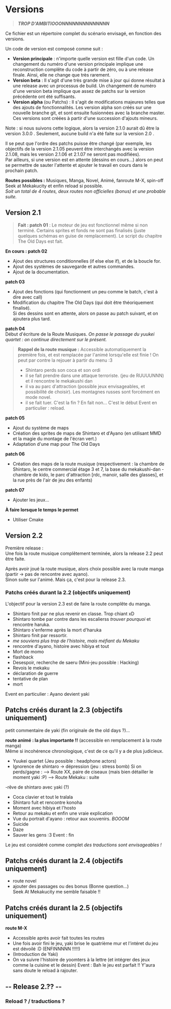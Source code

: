 # Versions

> ***TROP D'AMBITIOOONNNNNNNNNNNNNN***

Ce fichier est un répertoire complet du scénario envisagé, en fonction des versions.

Un code de version est composé comme suit :
* **Version principale** : n'importe quelle version est fille d'un code. Un changement du numéro d'une version principale implique une reconstruction complête du code à partir de zéro, ou à une release finale. Ainsi, elle ne change que très rarement.
* **Version beta** : Il s'agit d'une très grande mise à jour qui donne résultat à une release avec un processus de build. Un changement de numéro d'une version beta implique que assez de patchs sur la version précédente ont été suffisants.
* **Version alpha** (ou Patchs) : Il s'agit de modifications majeures telles que des ajouts de fonctionnalités. Les version alpha son créés sur une nouvelle branche git, et sont ensuite fusionnées avec la branche master. Ces versions sont créées à partir d'une succession d'ajouts mineurs.

Note : si nous suivons cette logique, alors la version 2.1.0 aurait dû être la version 3.0.0 . Seulement, aucune build n'a été faite sur la version 2.0 .

Il se peut que l'ordre des patchs puisse être changé (par exemple, les objectifs de la version 2.1.05 peuvent être interchangés avec la version 2.1.08, mais les version 2.1.06 et 2.1.07 ne seront pas modifiées).  
Par ailleurs, si une version est en attente (dessins en cours...) alors on peut se permettre de sauter l'attente et ajouter le travail en cours dans le prochain patch.

**Routes possibles :** Musiques, Manga, Novel, Animé, fanroute M-X, spin-off Seek at Mekakucity et enfin reload si possible.  
*Soit un total de 4 routes, deux routes non officielles (bonus) et une probable suite.*


## Version 2.1

> __Fait : patch 01__ : Le moteur de jeu est fonctionnel même si non terminé. Certains sprites et fonds ne sont pas finalisés (juste quelques schémas en guise de remplacement). Le script du chapitre The Old Days est fait.

__En cours : patch 02__  
* Ajout des structures conditionnelles (if else else if), et de la boucle for.
* Ajout des systèmes de sauvegarde et autres commandes.
* Ajout de la documentation.

__patch 03__  
* Ajout des fonctions (qui fonctionnent un peu comme le batch, c'est à dire avec call)
* Modification du chapitre The Old Days (qui doit être théoriquement finalisé).  
  Si des dessins sont en attente, alors on passe au patch suivant, et on ajoutera plus tard.

__patch 04__  
Début d'écriture de la Route Musiques. *On passe le passage du yuukei quartet : on continue directement sur le présent.*
> **Rappel de la route musique :**
> Accessible automatiquement la première fois, et est remplacée par l'animé lorsqu'elle est finie !
> On peut par contre la rejouer à partir du menu :3
> - Shintaro perds son coca et son ordi
> - il se fait prendre dans une attaque terroriste. (jeu de RUUUUNNN) et il rencontre le mekakushi dan
> - il va au parc d'attraction (possible jeux envisageables, et possibilité de choisir). Les montagnes russes sont forcément en mode novel.
> - il se fait tuer. C'est la fin ? En fait non... C'est le début
> Event en particulier : reload.

__patch 05__
* Ajout du système de maps
* Création des sprites de maps de Shintaro et d'Ayano (en utilisant MMD et la magie du montage de l'écran vert.)
* Adaptation d'une map pour The Old Days

__patch 06__
* Création des maps de la route musique (respectivement : la chambre de Shintaro, le centre commercial étage 3 et 7, la base du mekakushi-dan - chambre de kido, le parc d'attraction [rdc, manoir, salle des glasses], et la rue près de l'air de jeu des enfants)

__patch 07__

* Ajouter les jeux...

__À faire lorsque le temps le permet__

* Utiliser Cmake

## Version 2.2

Première release :  
Une fois la route musique complêtement terminée, alors la release 2.2 peut être faite.

Après avoir joué la route musique, alors choix possible avec la route manga (partir -> pas de rencontre avec ayano).  
Sinon suite sur l'animé. Mais ça, c'est pour la release 2.3.


### Patchs créés durant la 2.2 (objectifs uniquement)

L'objectif pour la version 2.3 est de faire la route complête du manga.  
- Shintaro finit par ne plus revenir en classe. Trop chiant xD
- Shintaro tombe par contre dans les escalierss *trouver pourquoi* et rencontre haruka.
- Shintaro s'enferme après la mort d'haruka
- Shintaro finit par ressortir.
- *me souviens plus trop de l'histoire, mais méfiant du Mekaku*
- rencontre d'ayano, histoire avec hibiya et tout
- Mort de momo
- flashback
- Desespoir, recherche de saeru (Mini-jeu possible : Hacking)
- Revois le mekaku
- déclaration de guerre
- tentative de plan
- mort

Event en particulier : Ayano devient yaki


## Patchs créés durant la 2.3 (objectifs uniquement)

petit commentaire de yaki (fin originale de the old days ?)...

**route animé : la plus importante !!** (accessible en remplacement à la route manga)  
Même si incohérence chronologique, c'est de ce qu'il y a de plus judicieux.

- Yuukei quartet (Jeu possible : headphone actors)
- Ignorence de shintaro -> dépression (jeu : stress bomb)
Si on perds/gagne : 
--> Route XX, paire de ciseaux (mais bien détailler le moment yaki :P)
--> Route Mekaku : suite

-rêve de shintaro avec yaki (?)
- Coca clavier et tout le tralala
- Shintaro fuit et rencontre konoha
- Moment avec hibiya et l'hosto
- Retour au mekaku et enfin une vraie explication
- Vue du portrait d'ayano : retour aux souvenirs. *BOOOM*
- Suicide
- Daze
- Sauver les gens :3
Event : fin

Le jeu est considéré comme complet *des traductions sont envisageables !*


## Patchs créés durant la 2.4 (objectifs uniquement)

* route novel
* ajouter des passages ou des bonus (Bonne question...)  
  Seek At Mekakucity me semble faisable !!


## Patchs créés durant la 2.5 (objectifs uniquement)

__route M-X__
- Accessible après avoir fait toutes les routes
- Une fois avoir fini le jeu, yaki brise le quatrième mur et l'intéret du jeu est dévoilé :D (ENFINNNNN !!!!!)
- (Introduction de Yaki)
- On va suivre l'histoire de yoomters à la lettre (et intégrer des jeux comme la cuisine et le dessin)
Event : Bah le jeu est parfait !! Y'aura sans doute le reload à rajouter.


## -- Release 2.?? --

### Reload ? / traductions ?

